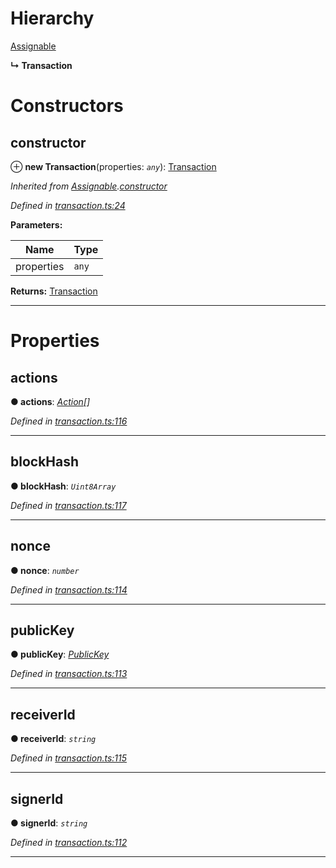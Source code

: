 

# Hierarchy

 [Assignable](_transaction_.assignable.md)

**↳ Transaction**

# Constructors

<a id="constructor"></a>

##  constructor

⊕ **new Transaction**(properties: *`any`*): [Transaction](_transaction_.transaction.md)

*Inherited from [Assignable](_transaction_.assignable.md).[constructor](_transaction_.assignable.md#constructor)*

*Defined in [transaction.ts:24](https://github.com/nearprotocol/nearlib/blob/ce23775/src.ts/transaction.ts#L24)*

**Parameters:**

| Name | Type |
| ------ | ------ |
| properties | `any` |

**Returns:** [Transaction](_transaction_.transaction.md)

___

# Properties

<a id="actions"></a>

##  actions

**● actions**: *[Action](_transaction_.action.md)[]*

*Defined in [transaction.ts:116](https://github.com/nearprotocol/nearlib/blob/ce23775/src.ts/transaction.ts#L116)*

___
<a id="blockhash"></a>

##  blockHash

**● blockHash**: *`Uint8Array`*

*Defined in [transaction.ts:117](https://github.com/nearprotocol/nearlib/blob/ce23775/src.ts/transaction.ts#L117)*

___
<a id="nonce"></a>

##  nonce

**● nonce**: *`number`*

*Defined in [transaction.ts:114](https://github.com/nearprotocol/nearlib/blob/ce23775/src.ts/transaction.ts#L114)*

___
<a id="publickey"></a>

##  publicKey

**● publicKey**: *[PublicKey](_utils_key_pair_.publickey.md)*

*Defined in [transaction.ts:113](https://github.com/nearprotocol/nearlib/blob/ce23775/src.ts/transaction.ts#L113)*

___
<a id="receiverid"></a>

##  receiverId

**● receiverId**: *`string`*

*Defined in [transaction.ts:115](https://github.com/nearprotocol/nearlib/blob/ce23775/src.ts/transaction.ts#L115)*

___
<a id="signerid"></a>

##  signerId

**● signerId**: *`string`*

*Defined in [transaction.ts:112](https://github.com/nearprotocol/nearlib/blob/ce23775/src.ts/transaction.ts#L112)*

___

